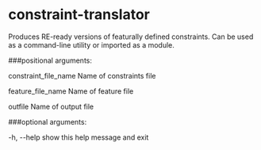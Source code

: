 constraint-translator
=====================

Produces RE-ready versions of featurally defined constraints. Can be used as a command-line utility or imported as a module.

###positional arguments:

  constraint_file_name  Name of constraints file

  feature_file_name     Name of feature file

  outfile               Name of output file

###optional arguments:

  -h, --help            show this help message and exit
